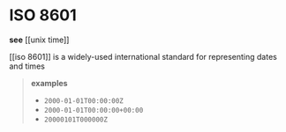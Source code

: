 # ISO 8601

**see** [[unix time]]

[[iso 8601]] is a widely-used international standard for representing dates and times

> **examples**
>
> - `2000-01-01T00:00:00Z`
> - `2000-01-01T00:00:00+00:00`
> - `20000101T000000Z`
